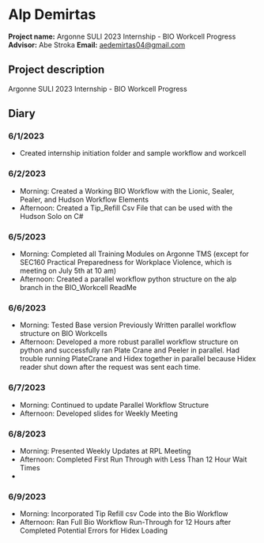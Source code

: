 # Alp Demirtas

**Project name:** Argonne SULI 2023 Internship - BIO Workcell Progress
**Advisor:** Abe Stroka
**Email:** aedemirtas04@gmail.com

## Project description

Argonne SULI 2023 Internship - BIO Workcell Progress

## Diary

### 6/1/2023
- Created internship initiation folder and sample workflow and workcell

### 6/2/2023
- Morning: Created a Working BIO Workflow with the Lionic, Sealer, Pealer, and Hudson Workflow Elements
- Afternoon: Created a Tip_Refill Csv File that can be used with the Hudson Solo on C#

### 6/5/2023
- Morning: Completed all Training Modules on Argonne TMS (except for SEC160 Practical Preparedness for Workplace Violence, which is meeting on July 5th at 10 am)
- Afternoon: Created a parallel workflow python structure on the alp branch in the BIO_Workcell ReadMe

### 6/6/2023
- Morning: Tested Base version Previously Written parallel workflow structure on BIO Workcells
- Afternoon: Developed a more robust parallel workflow structure on python and successfully ran Plate Crane and Peeler in parallel. Had trouble running PlateCrane and Hidex together in parallel because Hidex reader shut down after the request was sent each time.

### 6/7/2023
- Morning: Continued to update Parallel Workflow Structure
- Afternoon: Developed slides for Weekly Meeting

### 6/8/2023
- Morning: Presented Weekly Updates at RPL Meeting
- Afternoon: Completed First Run Through with Less Than 12 Hour Wait Times
- 
### 6/9/2023
- Morning: Incorporated Tip Refill csv Code into the Bio Workflow
- Afternoon: Ran Full Bio Workflow Run-Through for 12 Hours after Completed Potential Errors for Hidex Loading
